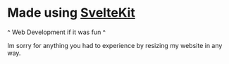 # Made using [SvelteKit](https://svelte.dev/)
^ Web Development if it was fun ^

Im sorry for anything you had to experience by resizing my website in any way.